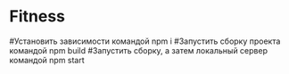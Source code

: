 # Fitness

#Установить зависимости командой npm i
#Запустить сборку проекта командой npm build
#Запустить сборку, а затем локальный сервер командой npm start
